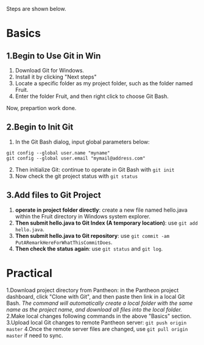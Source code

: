 Steps are shown below.

# Basics #

1.Begin to Use Git in Win
-------------------------

1. Download Git for Windows.
2. Install it by clicking "Next steps"
3. Locate a specific folder as my project folder,  such as the folder named Fruit. 
4. Enter the folder Fruit, and then right click to choose Git Bash.

Now, prepartion work done. 

2.Begin to Init Git
---------------------------
1. In the Git Bash dialog, input global parameters below:
````git
git config --global user.name "myname"
git config --global user.email "mymail@address.com"
````
2. Then initialize Git: continue to operate in Git Bash with `git init`
3. Now check the git project status with `git status`


3.Add files to Git Project
--------------------------
1. **operate in project folder directly**: create a new file named hello.java within the Fruit directory in Windows system explorer.
2. **Then submit hello.java to Git Index (A temporary location)**: use `git add hello.java`.
3. **Then submit hello.java to Git repository**: use `git commit -am PutARemarkHereForWhatThisCommitDoes`.
4. **Then check the status again**: use `git status` and `git log`.

# Practical #
1.Download project directory from Pantheon: in the Pantheon project dashboard, click "Clone with Git", and then paste then link in a local Git Bash. 
*The command will automatically create a local folder with the same name as the project name, and download all files into the local folder.*
2.Make local changes following commands in the above "Basics" section.
3.Upload local Git changes to remote Pantheon server:  `git push origin master`
4.Once the remote server files are changed, use `git pull origin master` if need to sync. 
